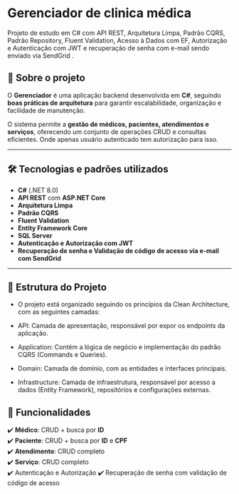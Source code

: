 # Gerenciador de clinica médica

Projeto de estudo em C# com API REST, Arquitetura Limpa, Padrão CQRS, Padrão Repository, Fluent Validation, Acesso à Dados com EF, Autorização e Autenticação com JWT e recuperação de senha com e-mail sendo enviado via SendGrid .

## 📌 Sobre o projeto  
O **Gerenciador** é uma aplicação backend desenvolvida em **C#**, seguindo **boas práticas de arquitetura** para garantir escalabilidade, organização e facilidade de manutenção.  

O sistema permite a **gestão de médicos, pacientes, atendimentos e serviços**, oferecendo um conjunto de operações CRUD e consultas eficientes.  Onde apenas usuário autenticado tem autorização para isso.

---

## 🛠️ Tecnologias e padrões utilizados  

- **C#** (.NET 8.0)  
- **API REST** com **ASP.NET Core**
- **Arquitetura Limpa**  
- **Padrão CQRS**
- **Fluent Validation**  
- **Entity Framework Core**  
- **SQL Server**
- **Autenticação e Autorização com JWT**
- **Recuperação de senha e Validação de código de acesso via e-mail com SendGrid**  



---

## 📂 Estrutura do Projeto  

- O projeto está organizado seguindo os princípios da Clean Architecture, com as seguintes camadas:

- API: Camada de apresentação, responsável por expor os endpoints da aplicação.

- Application: Contém a lógica de negócio e implementação do padrão CQRS (Commands e Queries).

- Domain: Camada de domínio, com as entidades e interfaces principais.

 - Infrastructure: Camada de infraestrutura, responsável por acesso a dados (Entity Framework), repositórios e configurações externas.

 ## 🔧 Funcionalidades  

✔️ **Médico**: CRUD + busca por **ID**  
✔️ **Paciente**: CRUD + busca por **ID** e **CPF**  
✔️ **Atendimento**: CRUD completo  
✔️ **Serviço**: CRUD completo  
✔️ Autenticação e Autorização 
✔️ Recuperação de senha com validação de código de acesso



